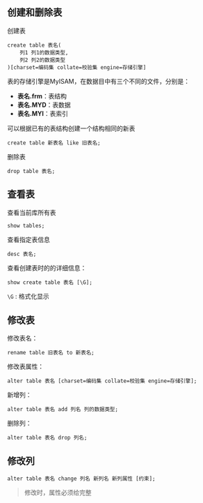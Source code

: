 ## 创建和删除表
创建表
```mysql
create table 表名(
	列1 列1的数据类型,
	列2 列2的数据类型 
)[charset=编码集 collate=校验集 engine=存储引擎]
```
表的存储引擎是MyISAM，在数据目中有三个不同的文件，分别是：
- **表名.frm**：表结构
- **表名.MYD**：表数据
- **表名.MYI**：表索引

可以根据已有的表结构创建一个结构相同的新表
```mysql
create table 新表名 like 旧表名;
```
删除表
```mysql
drop table 表名;
```
## 查看表
查看当前库所有表
```mysql
show tables;
```
查看指定表信息
```mysql
desc 表名;
```
查看创建表时的的详细信息：
```mysql
show create table 表名 [\G];
```
`\G` : 格式化显示
## 修改表
修改表名：
```mysql
rename table 旧表名 to 新表名;
```
修改表属性：
```mysql
alter table 表名 [charset=编码集 collate=校验集 engine=存储引擎];
```
新增列：
```mysql
alter table 表名 add 列名 列的数据类型;
```
删除列：
```mysql
alter table 表名 drop 列名;
```
## 修改列
```mysql
alter table 表名 change 列名 新列名 新列属性 [约束];
```
> 修改时，属性必须给完整
